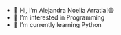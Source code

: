 - 👋 Hi, I’m Alejandra Noelia Arratia!:smile:
- 👀 I’m interested in Programming
- 🌱 I’m currently learning Python

